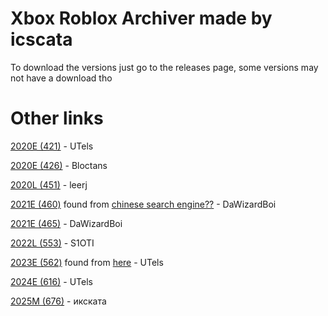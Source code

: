 # Xbox Roblox Archiver made by icscata
To download the versions just go to the releases page, some versions may not have a download tho
# Other links

[2020E (421)](http://assets1.xboxlive.com/9/d083ff39-7d29-43de-9c13-69142cba7b38/f321baf7-f79c-455f-a87b-cf3cb4bc48f2/1.421.38.5673.52146ff0-2b18-4d56-8cb3-b751a5daab0b/roblox_1.421.38.5673_x64__6nk717fhb5z8t) - UTels

[2020E (426)](http://assets1.xboxlive.com/1/4fecf8f0-4ba8-41dd-a25ea8a07955eadc/f321baf7-f79c-455f-a87b-cf3cb4bc48f2/1.426.39.7176.1f60521e28eb-4cda-81c1-67a6ffdc0306/roblox_1.426.39.7176_x64__6nk717fhb5z8t) - Bloctans

[2020L (451)](http://assets1.xboxlive.com/12/a8e95f69-8df7-4669-be09-435057af85ba/f321baf7-f79c-455f-a87b-cf3cb4bc48f2/1.451.41.2334.e0510328-cf95-41dc-9ea6-6a8c8370eb3d/roblox_1.451.41.2334_x64__6nk717fhb5z8t) - leerj

[2021E (460)](http://assets1.xboxlive.com/15/a82a3118-7acd-4b58-9d70-4b084c4139cf/f321baf7-f79c-455f-a87b-cf3cb4bc48f2/1.460.41.6177.3fdaf1d7-eeaa-4c2a-b7fe-e4d001006383/roblox_1.460.41.6177_x64__6nk717fhb5z8t) found from [chinese search engine??](https://help.monotaro.com/app/answers/list/kw/ttp%3A%2F%2Fassets1.xboxlive.com%2F15%2Fa82a3118-7acd-4b58-9d70-4b084c4139cf%2Ff321baf7-f79c-455f-a87b-cf3cb4bc48f2%2F1.460.41.6177.3fdaf1d7-eeaa-4c2a-b7fe-e4d001006383%2Froblox_1.460.41.6177_x64__6nk717fhb5z8t/page/3) - DaWizardBoi

[2021E (465)](http://assets1.xboxlive.com/7/dc33b7ba-99fe-4a3f-a8ce-ce2b8b9397d0/f321baf7-f79c-455f-a87b-cf3cb4bc48f2/1.465.41.7621.92964f6b-7850-4f39-9071-1ed59789fe11/roblox_1.465.41.7621_x64__6nk717fhb5z8t)  - DaWizardBoi

[2022L (553)](https://cdn.discordapp.com/attachments/1306738954284040243/1317346274877636648/roblox_1.553.620.0_x64__6nk717fhb5z8t.EAppx?ex=67b8a893&is=67b75713&hm=74ca44b899e651594382e74490a812cd72c3440b5392a68493ebe9b97277e6cd&) - S1OTI

[2023E (562)](http://assets1.xboxlive.cn/4/e4d8d9a9-4ef9-4024-b153-254de8070bd4/f321baf7-f79c-455f-a87b-cf3cb4bc48f2/1.562.360.0.b4e3966a-7a45-411b-b58b-10c20f2371bd/roblox_1.562.360%5B1%5D.0_x64__6nk717fhb5z8t) found from [here](https://marvinwarehouse.github.io/xbox/) - UTels

[2024E (616)](http://d2.xboxlive.com/15/d4771e5b-deaf-462d-8ac3-5e1fb8f1917e/f321baf7-f79c-455f-a87b-cf3cb4bc48f2/1.616.655.0.006f2115-9e80-4ede-9e87-5b2c3eccc78f/roblox_1.616.655.0_x64__6nk717fhb5z8t) - UTels

[2025M (676)](http://assets1.xboxlive.com/13/39a5dae6-9dd2-413f-9f13-9143e480a39f/f321baf7-f79c-455f-a87b-cf3cb4bc48f2/1.676.528.0.274cd1ce-6488-402d-bda1-272e5d43adc9/roblox_1.676.528.0_x64__6nk717fhb5z8t) - икската
